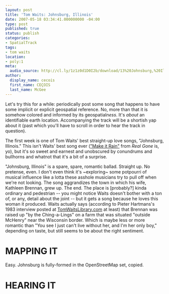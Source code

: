```yaml
---
layout: post
title: 'Tom Waits: Johnsburg, Illinois'
date: 2007-05-18 03:34:41.000000000 -04:00
type: post
published: true
status: publish
categories:
- SpatialTrack
tags:
- tom waits
location:
- poly:1
meta:
  audio_source: http://cl.ly/1z1z0d1D0I2b/download/13%20Johnsburg,%20Illinois.mp3
author:
  display_name: cecois
  first_name: CEÇOIS
  last_name: McGee
---
```


Let's try this for a while: periodically post some song that happens to have some implicit or explicit geospatial reference. No, more than that it is somehow colored and informed by its geospatial<em>ness</em>. It's <em>about</em> an identifiable earth location. Accompanying the track will be a shortish yap about it (past which you'll have to scroll in order to hear the track in question).

The first week is one of Tom Waits' best straight-up love songs, "Johnsburg, Illinois." This isn't Waits' best song ever (["Make it Rain"](https://open.spotify.com/track/3kiB7iiQkJRzHFO430V0p2) from <em>Real Gone</em> is, yo), but it's so sweet and earnest and unobscured by conundrums and bullhorns and whatnot that it's a bit of a surprise.

"Johnsburg, Illinois" is a spare, spare, romantic ballad. Straight up. No pretense, even. I don't even think it's ~exploring~ some potpourri of musical influence like a lotta these asshole musicians try to pull off when we're not looking. The song aggrandizes <span data-target="milleria" data-id="gD1" class="trigger">the town in which his wife, Kathleen Brennan, grew up</span>. The end. The place is [probably?] kinda ordinary and pedestrian -- you might notice Waits doesn't bother with a ton of, or any, detail about the joint -- but it gets a song because he loves this woman it produced. Waits actually says (according to Pieter Hartmans's 1983 interview posted at <a href="http://www.tomwaitslibrary.com/quotes-kathleen.html">TomWaitsLibrary.com</a> at least) that Brennan was raised up "by the Ching-a-Lings" on a farm that was situated "outside McHenry" near the Wisconsin border. Which is maybe less or more romantic than "You see I just can't live without her, and I'm her only boy," depending on taste, but still seems to be about the right sentiment.

# MAPPING IT
Easy. Johnsburg is fully-formed in the OpenStreetMap set, <span data-target="milleria" data-id="gD1" class="trigger">copied</span>.

# HEARING IT
<!-- <iframe src="https://embed.spotify.com/?uri=spotify%3Atrack%3A4iyHsFZsLECwTIdsF39Dkn" width="400" height="180" frameborder="0" allowtransparency="true"></iframe> -->